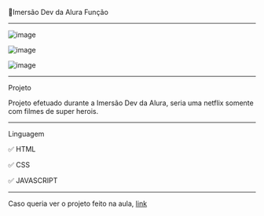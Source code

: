 🚀Imersão Dev da Alura Função
****************************************************************************************************

![image](https://user-images.githubusercontent.com/72118415/165871667-03c52eb3-7546-4cc0-a796-68f54aeab4df.png)


![image](https://user-images.githubusercontent.com/72118415/165871696-ee5ac527-7856-4f4a-91e0-461e0a282ead.png)

![image](https://user-images.githubusercontent.com/72118415/165871719-d991069e-8216-466e-a38d-e9cfdf878b22.png)

****************************************************************************************************
Projeto

Projeto efetuado durante a Imersão Dev da Alura, seria uma netflix somente com filmes 
de super herois.

**************************************************************************************************
Linguagem

✅ HTML

✅ CSS

✅ JAVASCRIPT

*****************************************************************************************************
Caso queria ver o projeto feito na aula, [link](https://codepen.io/chritianegozza/full/abpBXXp)
